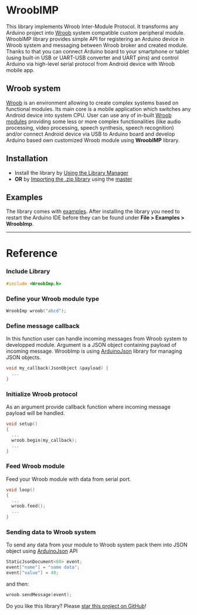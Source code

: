 # WroobIMP

This library implements Wroob Inter-Module Protocol. It transforms any Arduino project into [Wroob](http://wroob.io) system compatible custom peripheral module. WroobIMP library provides simple API for registering an Arduino device in Wroob system and messaging between Wroob broker and created module. Thanks to that you can connect Arduino board to your smartphone or tablet (using built-in USB or UART-USB converter and UART pins) and control Arduino via high-level serial protocol from Android device with Wroob mobile app.

## Wroob system

[Wroob](http://wroob.io) is an environment allowing to create complex systems based on functional modules. Its main core is a mobile application which switches any Android device into system CPU. User can use any of in-built [Wroob modules](https://wroob.io/#section-info) providing some less or more complex functionalities (like audio processing, video processing, speech synthesis, speech recognition) and/or connect Android device via USB to Arduino board and develop Arduino based own customized Wroob module using **WroobIMP** library.

## Installation

* Install the library by [Using the Library Manager](https://www.arduino.cc/en/Guide/Libraries#toc3)
* **OR** by [Importing the .zip library](https://www.arduino.cc/en/Guide/Libraries#toc4) using the [master](https://github.com/wroob-io/arduino-wroobimp/archive/master.zip)

## Examples

The library comes with [examples](examples). After installing the library you need to restart the Arduino IDE before they can be found under **File > Examples > WroobImp**.

---

# Reference

### Include Library

```c
#include <WroobImp.h>
```

### Define your Wroob module type

```c
WroobImp wroob("abcd");
```

### Define message callback

In this function user can handle incoming messages from Wroob system to developped module. Argument is a JSON object containing payload of incoming message. WroobImp is using [ArduinoJson](https://arduinojson.org/) library for managing JSON objects.
```c
void my_callback(JsonObject &payload) {
  ...
}
```

### Initialize Wroob protocol

As an argument provide callback function where incoming message payload will be handled.

```c
void setup()
{
  ...
  wroob.begin(my_callback);
  ...
}
```

### Feed Wroob module

Feed your Wroob module with data from serial port.

```c
void loop()
{
  ... 
  wroob.feed();
  ...
}
```

### Sending data to Wroob system

To send any data from your module to Wroob system pack them into JSON object using [ArduinoJson](https://arduinojson.org/) API

```c
StaticJsonDocument<80> event;
event["name"] = "some data";
event["value"] = 48;
```

and then:

```c
wroob.sendMessage(event);
```

Do you like this library? Please [star this project on GitHub](https://github.com/wroob-io/arduino-wroobimp/stargazers)!
